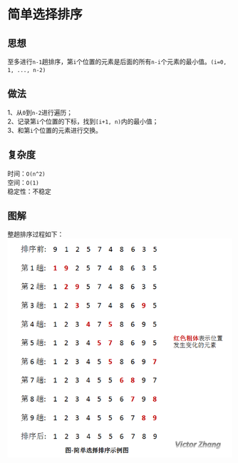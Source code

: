 # 简单选择排序
## 思想
至多进行`n-1`趟排序，第`i`个位置的元素是后面的所有`n-i`个元素的最小值。`(i=0, 1, ..., n-2)`

## 做法
1、从`0`到`n-2`进行遍历；<br>
2、记录第`i`个位置的下标，找到`[i+1, n)`内的最小值；<br>
3、和第`i`个位置的元素进行交换。<br>
## 复杂度
时间：`O(n^2)`<br>
空间：`O(1)`<br>
稳定性：不稳定<br>
## 图解
整趟排序过程如下：<br>
<img src="./../figures/simple_selection_sort_0.png"/>